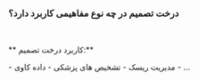 <div dir=”rtl”>
  
### درخت تصمیم در چه نوع مفاهیمی کاربرد دارد؟

  <br/>

** کاربرد درخت تصمیم:**
 
 <div dir=”rtl”> 
- مدیریت ریسک
- تشخیص های پزشکی 
- داده کاوی
- ...
</div>
  <br/>

  </div>
